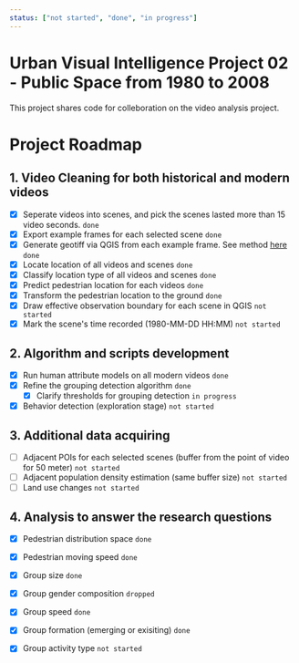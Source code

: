 ```yaml
---
status: ["not started", "done", "in progress"]
---
```


# Urban Visual Intelligence Project 02 - Public Space from 1980 to 2008
This project shares code for colleboration on the video analysis project.

# Project Roadmap
## 1. Video Cleaning for both historical and modern videos
- [x] Seperate videos into scenes, and pick the scenes lasted more than 15 video seconds. `done`
- [x] Export example frames for each selected scene `done`
- [x] Generate geotiff via QGIS from each example frame. See method [here](https://docs.google.com/document/d/17b7tm3fHhAhNPlTBfhLpZodYa7NLsZ7xV14CJxv3Gwc/edit?usp=share_link) `done`
- [x] Locate location of all videos and scenes `done`
- [x] Classify location type of all videos and scenes `done`
- [x] Predict pedestrian location for each videos `done`
- [x] Transform the pedestrian location to the ground `done`
- [x] Draw effective observation boundary for each scene in QGIS `not started`
- [x] Mark the scene's time recorded (1980-MM-DD HH:MM) `not started`

## 2. Algorithm and scripts development
- [x] Run human attribute models on all modern videos `done`
- [x] Refine the grouping detection algorithm `done`
  - [x] Clarify thresholds for grouping detection `in progress`
- [x] Behavior detection (exploration stage) `not started`

## 3. Additional data acquiring
- [ ] Adjacent POIs for each selected scenes (buffer from the point of video for 50 meter) `not started`
- [ ] Adjacent population density estimation (same buffer size) `not started`
- [ ] Land use changes `not started`

## 4. Analysis to answer the research questions
- [x] Pedestrian distribution space `done`
- [x] Pedestrian moving speed `done`
- [x] Group size `done`
- [x] Group gender composition `dropped`
- [x] Group speed `done`
- [x] Group formation (emerging or exisiting) `done`
- [x] Group activity type `not started`


